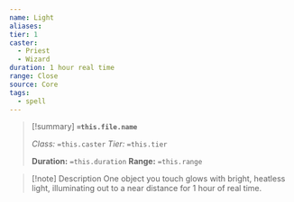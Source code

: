 ```yaml
---
name: Light
aliases: 
tier: 1
caster:
  - Priest
  - Wizard
duration: 1 hour real time
range: Close
source: Core
tags:
  - spell
---
```


> [!summary] **`=this.file.name`**
> 
> *Class:* `=this.caster`
> *Tier:* `=this.tier`
> 
> **Duration:** `=this.duration`
> **Range:** `=this.range`

>[!note] Description
> One object you touch glows with bright, heatless light, illuminating out to a near distance for 1 hour of real time.